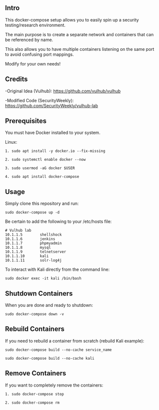 ## Intro

This docker-compose setup allows you to easily spin up a security testing/research environment.

The main purpose is to create a separate network and containers that can be referenced by name.

This also allows you to have multiple containers listening on the same port to avoid confusing port mappings.

Modify for your own needs!


## Credits

-Original Idea (Vulhub): https://github.com/vulhub/vulhub

-Modified Code (SecurityWeekly): https://github.com/SecurityWeekly/vulhub-lab


## Prerequisites

You must have Docker installed to your system.

Linux:
```
1. sudo apt install -y docker.io --fix-missing

2. sudo systemctl enable docker --now

3. sudo usermod -aG docker $USER

4. sudo apt install docker-compose

```


## Usage

Simply clone this repository and run:

``
sudo docker-compose up -d
``

Be certain to add the following to your /etc/hosts file:

```
# Vulhub lab
10.1.1.5        shellshock
10.1.1.6        jenkins
10.1.1.7        phpmyadmin
10.1.1.8        mysql
10.1.1.9        telnetserver
10.1.1.10       kali
10.1.1.11       solr-log4j

```

To interact with Kali directly from the command line:
```
sudo docker exec -it kali /bin/bash
```


## Shutdown Containers
When you are done and ready to shutdown:
```
sudo docker-compose down -v
```

## Rebuild Containers
If you need to rebuild a container from scratch (rebuild Kali example):
```
sudo docker-compose build --no-cache service_name

sudo docker-compose build --no-cache kali
```


## Remove Containers
If you want to completely remove the containers:
```
1. sudo docker-compose stop

2. sudo docker-compose rm
```
